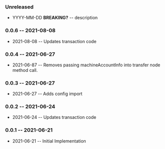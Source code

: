 ### Unreleased

- YYYY-MM-DD **BREAKING?** -- description

### 0.0.6 -- 2021-08-08

- 2021-08-08 -- Updates transaction code
  
### 0.0.4 -- 2021-06-27

- 2021-06-87 -- Removes passing machineAccountInfo into transfer node method call.

### 0.0.3 -- 2021-06-27

- 2021-06-27 -- Adds config import

### 0.0.2 -- 2021-06-24

- 2021-06-24 -- Updates transaction code

### 0.0.1 -- 2021-06-21

- 2021-06-21 -- Initial Implementation